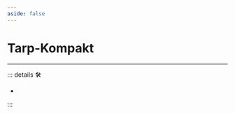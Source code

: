```yaml
---
aside: false
---
```

# Tarp-Kompakt

---

<!-- =================================================== -->
<!-- =================================================== -->
<!-- =================================================== -->
<!-- =================================================== -->
<!-- =================================================== -->
::: details 🛠

-

:::
